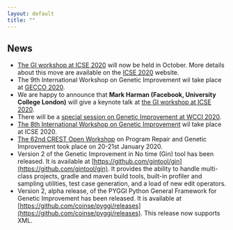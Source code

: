 ```yaml
---
layout: default
title: "" 
---
```


## **News**
* [The GI workshop at ICSE 2020](./gi2020icse.html) will now be held in October. More details about this move are available on the [ICSE 2020](https://conf.researchr.org/home/icse-2020) website.
* The 9th International Workshop on Genetic Improvement wil take place at [GECCO 2020](https://gecco-2020.sigevo.org/index.html/Workshops#id_The%20Ninth%20Genetic%20Improvement%20Workshop%20(2020)).
* We are happy to announce that **Mark Harman (Facebook, University College London)** will give a keynote talk at [the GI workshop at ICSE 2020](./gi2020icse.html).
* There will be a [special session on Genetic Improvement at WCCI 2020](./wcci2020ss.html).
* [The 8th International Workshop on Genetic Improvement](./gi2020icse.html) wil take place at ICSE 2020.
* [The 62nd CREST Open Workshop](http://crest.cs.ucl.ac.uk/cow/62/) on Program Repair and Genetic Improvement took place on 20-21st January 2020.
* Version 2 of the Genetic Improvement in No time (Gin) tool has been released. It is available at [https://github.com/gintool/gin](https://github.com/gintool/gin). It provides the ability to handle multi-class projects, gradle and maven build tools, built-in profiler and sampling utilities, test case generation, and a load of new edit operators.
* Version 2, alpha release, of the PYGGI Python General Framework for Genetic Improvement has been released. It is available at [https://github.com/coinse/pyggi/releases](https://github.com/coinse/pyggi/releases). This release now supports XML.
